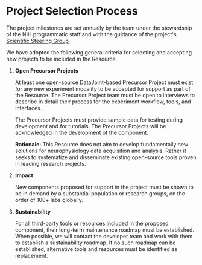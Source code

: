 # Project Selection Process

The project milestones are set annually by the team under the stewardship of the NIH
programmatic staff and with the guidance of the project's
[Scientific Steering Group](../governance)

We have adopted the following general criteria for selecting and accepting new projects
to be included in the Resource.

1. **Open Precursor Projects**

   At least one open-source DataJoint-based Precursor Project must exist for any new
   experiment modality to be accepted for support as part of the Resource. The Precursor
   Project team must be open to interviews to describe in detail their process for the
   experiment workflow, tools, and interfaces.

   The Precursor Projects must provide sample data for testing during development and
   for tutorials. The Precursor Projects will be acknowledged in the development of the
   component.

   **Rationale:** This Resource does not aim to develop fundamentally new solutions for
   neurophysiology data acquisition and analysis. Rather it seeks to systematize and
   disseminate existing open-source tools proven in leading research projects.

1. **Impact**

   New components proposed for support in the project must be shown to be in demand by a
   substantial population or research groups, on the order of 100+ labs globally.

1. **Sustainability**

   For all third-party tools or resources included in the proposed component, their
   long-term maintenance roadmap must be established. When possible, we will contact the
   developer team and work with them to establish a sustainability roadmap. If no such
   roadmap can be established, alternative tools and resources must be identified as
   replacement.
